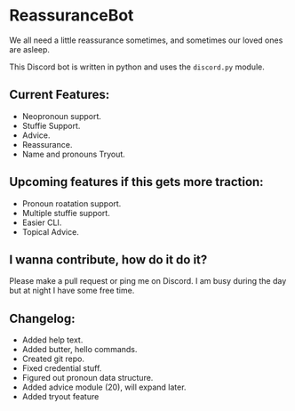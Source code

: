 # ReassuranceBot

We all need a little reassurance sometimes, and sometimes our loved ones are asleep.

This Discord bot is written in python and uses the `discord.py` module. 

## Current Features:

- Neopronoun support.
- Stuffie Support.
- Advice.
- Reassurance.
- Name and pronouns Tryout.

## Upcoming features if this gets more traction:

- Pronoun roatation support.
- Multiple stuffie support.
- Easier CLI.
- Topical Advice.

## I wanna contribute, how do it do it?

Please make a pull request or ping me on Discord. I am busy during the day but at night I have some free time.

## Changelog:

- Added help text.
- Added butter, hello commands.
- Created git repo.
- Fixed credential stuff.
- Figured out pronoun data structure.
- Added advice module (20), will expand later.
- Added tryout feature